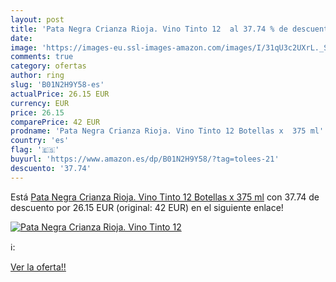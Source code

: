 ```yaml
---
layout: post
title: 'Pata Negra Crianza Rioja. Vino Tinto 12  al 37.74 % de descuento'
date: 
image: 'https://images-eu.ssl-images-amazon.com/images/I/31qU3c2UXrL._SL200_.jpg'
comments: true
category: ofertas
author: ring
slug: 'B01N2H9Y58-es'
actualPrice: 26.15 EUR
currency: EUR
price: 26.15
comparePrice: 42 EUR
prodname: 'Pata Negra Crianza Rioja. Vino Tinto 12 Botellas x  375 ml'
country: 'es'
flag: '🇪🇸'
buyurl: 'https://www.amazon.es/dp/B01N2H9Y58/?tag=tolees-21'
descuento: '37.74'
---
```


Está [Pata Negra Crianza Rioja. Vino Tinto 12 Botellas x  375 ml](https://www.amazon.es/dp/B01N2H9Y58/?tag=tolees-21) con 37.74 de descuento por 26.15 EUR (original: 42 EUR) en el siguiente enlace!

[![Pata Negra Crianza Rioja. Vino Tinto 12 ](https://images-eu.ssl-images-amazon.com/images/I/31qU3c2UXrL._SL200_.jpg)](https://www.amazon.es/dp/B01N2H9Y58/?tag=tolees-21)

ℹ️:


[Ver la oferta!!](https://www.amazon.es/dp/B01N2H9Y58/?tag=tolees-21)
